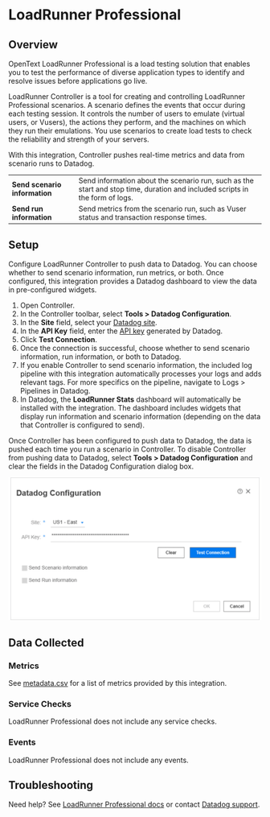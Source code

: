 # LoadRunner Professional

## Overview

OpenText LoadRunner Professional is a load testing solution that enables you to test the performance of diverse application types to identify and resolve issues before applications go live.

LoadRunner Controller is a tool for creating and controlling LoadRunner Professional scenarios. A scenario defines the events that occur during each testing session. It controls the number of users to emulate (virtual users, or Vusers), the actions they perform, and the machines on which they run their emulations. You use scenarios to create load tests to check the reliability and strength of your servers.

With this integration, Controller pushes real-time metrics and data from scenario runs to Datadog.

|   |   |
|---|---|
|__Send scenario information__| Send information about the scenario run, such as the start and stop time, duration and included scripts in the form of logs.
|__Send run information__| Send metrics from the scenario run, such as Vuser status and transaction response times. |

## Setup

Configure LoadRunner Controller to push data to Datadog. You can choose whether to send scenario information, run metrics, or both. Once configured, this integration provides a Datadog dashboard to view the data in pre-configured widgets.

1.  Open Controller.
2.	In the Controller toolbar, select __Tools > Datadog Configuration__.
3.	In the __Site__ field, select your [Datadog site][6].
4.	In the __API Key__ field, enter the [API key][7] generated by Datadog.
5.	Click __Test Connection__.
6.	Once the connection is successful, choose whether to send scenario information, run information, or both to Datadog.
7.	If you enable Controller to send scenario information, the included log pipeline with this integration automatically processes your logs and adds relevant tags. For more specifics on the pipeline, navigate to Logs > Pipelines in Datadog.
8.	In Datadog, the __LoadRunner Stats__ dashboard will automatically be installed with the integration. The dashboard includes widgets that display run information and scenario information (depending on the data that Controller is configured to send).

Once Controller has been configured to push data to Datadog, the data is pushed each time you run a scenario in Controller. To disable Controller from pushing data to Datadog, select __Tools > Datadog Configuration__ and clear the fields in the Datadog Configuration dialog box.

![Datadog Configuration Window][2]

## Data Collected

### Metrics

See [metadata.csv][5] for a list of metrics provided by this integration.

### Service Checks

LoadRunner Professional does not include any service checks.

### Events

LoadRunner Professional does not include any events.

## Troubleshooting

Need help? See [LoadRunner Professional docs][4] or contact [Datadog support][3].

[1]: https://app.datadoghq.com/organization-settings/api-keys
[2]: https://raw.githubusercontent.com/DataDog/integrations-extras/master/loadrunner_professional/images/datadog_configuration_window.png
[3]: https://docs.datadoghq.com/help/
[4]: https://admhelp.microfocus.com/lr
[5]: https://github.com/DataDog/integrations-extras/blob/master/loadrunner_professional/metadata.csv
[6]: https://docs.datadoghq.com/getting_started/site/
[7]: https://docs.datadoghq.com/account_management/api-app-keys/#add-an-api-key-or-client-token

